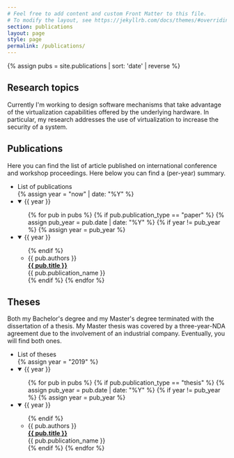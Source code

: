 ```yaml
---
# Feel free to add content and custom Front Matter to this file.
# To modify the layout, see https://jekyllrb.com/docs/themes/#overriding-theme-defaults
section: publications
layout: page
style: page
permalink: /publications/
---
```


{% assign pubs = site.publications | sort: 'date' | reverse %}

<h2 id="interest">Research topics</h2>

<p>
    Currently I'm working to design software mechanisms that 
    take advantage of the virtualization capabilities offered by the underlying
    hardware. In particular, my research addresses the use of virtualization to
    increase the security of a system.
</p>

<h2 id="publications">Publications</h2>

<p>
    Here you can find the list of article published on international conference
    and workshop proceedings. Here below you can find a (per-year) summary.
</p>

<ul class="tree-view">
    <li>List of publications</li>
    {% assign year =  "now" | date: "%Y" %}
    <li>
        <details open="">
            <summary>{{ year }}</summary>
            <ul>
            {% for pub in pubs %}
                {% if pub.publication_type == "paper" %}
                {% assign pub_year = pub.date | date: "%Y" %}
                {% if year != pub_year %}
                    {% assign year = pub_year %}
            </ul>
        </details>
    </li>
    <li>
        <details open="">
            <summary>{{ year }}</summary>
            <ul>
                {% endif %}
                <li>
                    {{ pub.authors }}<br>
                    <b><a href="{{ pub.paper_link }}" target="_blank">{{ pub.title }}</a></b><br>
                    {{ pub.publication_name }}
                </li>
                {% endif %}
            {% endfor %}
            </ul>
        </details>
    </li>
</ul>

<h2 id="theses">Theses</h2>

<p>
    Both my Bachelor's degree and my Master's degree terminated with the 
    dissertation of a thesis. My Master thesis was covered by a three-year-NDA 
    agreement due to the involvement of an industrial company. Eventually, you 
    will find both ones.
</p>

<ul class="tree-view">
    <li>List of theses</li>
    {% assign year = "2019" %}
    <li>
        <details open="">
            <summary>{{ year }}</summary>
            <ul>
            {% for pub in pubs %}
                {% if pub.publication_type == "thesis" %}
                {% assign pub_year = pub.date | date: "%Y" %}
                {% if year != pub_year %}
                    {% assign year = pub_year %}
            </ul>
        </details>
    </li>
    <li>
        <details open="">
            <summary>{{ year }}</summary>
            <ul>
                {% endif %}
                <li>
                    {{ pub.authors }}<br>
                    <b><a href="{{ pub.paper_link }}" target="_blank">{{ pub.title }}</a></b><br>
                    {{ pub.publication_name }}
                </li>
                {% endif %}
            {% endfor %}
            </ul>
        </details>
    </li>
</ul>